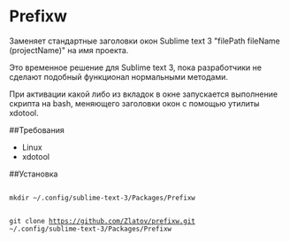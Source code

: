 # Prefixw

Заменяет стандартные заголовки окон Sublime text 3 "filePath fileName (projectName)" на имя проекта.

Это временное решение для Sublime text 3, пока разработчики не сделают подобный функционал нормальными методами.

При активации какой либо из вкладок в окне запускается выполнение скрипта на bash, меняющего заголовки окон с помощью утилиты xdotool.

##Требования

  - Linux
  - xdotool

##Установка

<code>
mkdir ~/.config/sublime-text-3/Packages/Prefixw

git clone https://github.com/Zlatov/prefixw.git ~/.config/sublime-text-3/Packages/Prefixw
</code>

